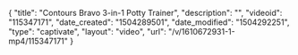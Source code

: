 {
    "title": "Contours Bravo 3-in-1 Potty Trainer",
    "description": "",
    "videoid": "115347171",
    "date_created": "1504289501",
    "date_modified": "1504292251",
    "type": "captivate",
    "layout": "video",
    "url": "\/v\/1610672931-1-mp4\/115347171"
}
